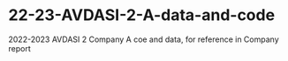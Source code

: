 # 22-23-AVDASI-2-A-data-and-code
2022-2023 AVDASI 2 Company A coe and data, for reference in Company report

